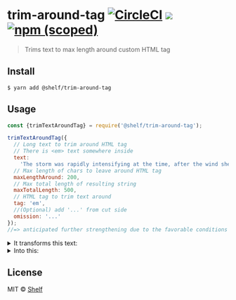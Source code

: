 # trim-around-tag [![CircleCI](https://circleci.com/gh/shelfio/trim-around-tag/tree/master.svg?style=svg)](https://circleci.com/gh/shelfio/trim-around-tag/tree/master) ![](https://img.shields.io/badge/code_style-prettier-ff69b4.svg) [![npm (scoped)](https://img.shields.io/npm/v/@shelf/trim-around-tag.svg)](https://www.npmjs.com/package/@shelf/trim-around-tag)

> Trims text to max length around custom HTML tag

## Install

```
$ yarn add @shelf/trim-around-tag
```

## Usage

```js
const {trimTextAroundTag} = require('@shelf/trim-around-tag');

trimTextAroundTag({
  // Long text to trim around HTML tag
  // There is <em> text somewhere inside
  text:
    'The storm was rapidly intensifying at the time, after the wind shear had decreased,[2] and the eye contracted to a diameter of 19 km (12 mi).[10] At 09:00 UTC on October 28, the IMD upgraded Nilofar further to an extremely severe cyclonic storm.[2][nb 1] Six hours later, the JTWC estimated peak 1-minute winds of 215 km/h (130 mph);[5] at the time, the agency anticipated further strengthening due to the favorable conditions and good organization.[12] At 18:00 UTC on October 28, the IMD estimated peak 3-minute winds of 205 km/h (125 mph).[2] At the time, it was the <em>third</em>-<em>strongest</em> storm on record in the Arabian Sea.[13] On October 29, Nilofar started weakening due to increased wind shear, and the convection diminished in intensity.[14] At the same time, the storm turned northeastward while rounding the ridge to the east.[15] Increasingly cooler and drier air, as well as cooler waters, caused the storm to degrade rapidly.[2] The eye, previously small and well defined, dissipated by 06:00 UTC on October 29.[16] Lateras well as cooler waters, caused the storm to degrade rapidly.[2] The eye, previously small and well defined, dissipated by 06:00 UTC on October 29.[16] Later',
  // Max length of chars to leave around HTML tag
  maxLengthAround: 200,
  // Max total length of resulting string
  maxTotalLength: 500,
  // HTML tag to trim text around
  tag: 'em',
  //(Optional) add '...' from cut side
  omission: '...'
});
//=> anticipated further strengthening due to the favorable conditions and good organization.[12] At 18:00 UTC on October 28, the IMD estimated peak 3-minute winds of 205 km/h (125 mph).[2] At the time, it was the <em>third</em>-<em>strongest</em> storm on record in the Arabian Sea.[13] On October 29, Nilofar started weakening due to increased wind shear, and the convection diminished in intensity.[14] At the same time, the storm turned northeastward
```

<details>
<summary>It transforms this text:</summary>

The storm was rapidly intensifying at the time, after the wind shear had decreased,[2] and the eye contracted to a diameter of 19 km (12 mi).[10] At 09:00 UTC on October 28, the IMD upgraded Nilofar further to an extremely severe cyclonic storm.[2][nb 1] Six hours later, the JTWC estimated peak 1-minute winds of 215 km/h (130 mph);[5] at the time, the agency anticipated further strengthening due to the favorable conditions and good organization.[12] At 18:00 UTC on October 28, the IMD estimated peak 3-minute winds of 205 km/h (125 mph).[2] At the time, it was the `<em>third</em>-<em>strongest</em>` storm on record in the Arabian Sea.[13] On October 29, Nilofar started weakening due to increased wind shear, and the convection diminished in intensity.[14] At the same time, the storm turned northeastward while rounding the ridge to the east.[15] Increasingly cooler and drier air, as well as cooler waters, caused the storm to degrade rapidly.[2] The eye, previously small and well defined, dissipated by 06:00 UTC on October 29.[16] Lateras well as cooler waters, caused the storm to degrade rapidly.[2] The eye, previously small and well defined, dissipated by 06:00 UTC on October 29.[16] Later

</details>

<details>
<summary>Into this:</summary>

...further strengthening due to the favorable conditions and good organization.[12] At 18:00 UTC on October 28, the IMD estimated peak 3-minute winds of 205 km/h (125 mph).[2] At the time, it was the `<em>third</em>-<em>strongest</em>` storm on record in the Arabian Sea.[13] On October 29, Nilofar started weakening due to increased wind shear, and the convection diminished in intensity.[14] At the same time, the storm turned...

</details>

## License

MIT © [Shelf](https://shelf.io)
